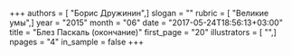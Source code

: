 +++
authors = [ "Борис Дружинин",]
slogan = ""
rubric = [ "Великие умы",]
year = "2015"
month = "06"
date = "2017-05-24T18:56:13+03:00"
title = "Блез Паскаль (окончание)"
first_page = "20"
illustrators = [ "",]
npages = "4"
in_sample = false
+++

